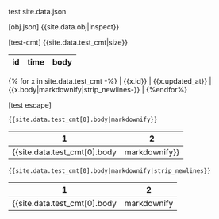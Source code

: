 

test site.data.json

[obj.json]
{{site.data.obj|inspect}}

[test-cmt]
{{site.data.test_cmt|size}}



|id|time|body| 
|-|-|-|
{% for x in site.data.test_cmt -%}
| {{x.id}} | {{x.updated_at}} | {{x.body|markdownify|strip_newlines-}} | 
{%endfor%}


[test escape]

```
{{site.data.test_cmt[0].body|markdownify}}
```
|1|2|
|-|-|
| {{site.data.test_cmt[0].body|markdownify}} |2|

```
{{site.data.test_cmt[0].body|markdownify|strip_newlines}}
```
|1|2|
|-|-|
| {{site.data.test_cmt[0].body|markdownify|strip_newlines}} |2|

